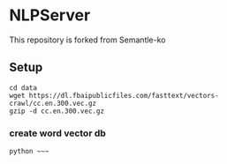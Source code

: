 # NLPServer

This repository is forked from Semantle-ko 

## Setup
``` 
cd data
wget https://dl.fbaipublicfiles.com/fasttext/vectors-crawl/cc.en.300.vec.gz
gzip -d cc.en.300.vec.gz
```

### create word vector db

``` 
python ~~~

```


